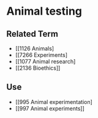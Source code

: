 # Animal testing  

## Related Term

- [[1126 Animals]
- [[7266 Experiments]
- [[1077 Animal research]
- [[2136 Bioethics]]  

## Use

- [[995 Animal experimentation]
- [[997 Animal experiments]]  

